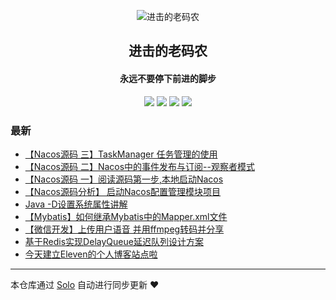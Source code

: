 <p align="center"><img alt="进击的老码农" src="https://static.b3log.org/images/brand/solo-32.png"></p><h2 align="center">
进击的老码农
</h2>

<h4 align="center">永远不要停下前进的脚步</h4>
<p align="center"><a title="进击的老码农" target="_blank" href="https://github.com/shirenchuang/solo-blog"><img src="https://img.shields.io/github/last-commit/shirenchuang/solo-blog.svg?style=flat-square&color=FF9900"></a>
<a title="GitHub repo size in bytes" target="_blank" href="https://github.com/shirenchuang/solo-blog"><img src="https://img.shields.io/github/repo-size/shirenchuang/solo-blog.svg?style=flat-square"></a>
<a title="Solo Version" target="_blank" href="https://github.com/b3log/solo/releases"><img src="https://img.shields.io/badge/solo-3.6.3-f1e05a.svg?style=flat-square&color=blueviolet"></a>
<a title="Hits" target="_blank" href="https://github.com/b3log/hits"><img src="https://hits.b3log.org/shirenchuang/solo-blog.svg"></a></p>

### 最新

* [【Nacos源码 三】TaskManager 任务管理的使用](http://blog.shiyi.online/articles/2019/08/22/1566435405649.html)
* [【Nacos源码 二】Nacos中的事件发布与订阅--观察者模式](http://blog.shiyi.online/articles/2019/08/21/1566358386014.html)
* [【Nacos源码 一】阅读源码第一步,本地启动Nacos](http://blog.shiyi.online/articles/2019/08/20/1566289182119.html)
* [【Nacos源码分析】 启动Nacos配置管理模块项目](http://blog.shiyi.online/articles/2019/08/15/1565866731149.html)
* [Java -D设置系统属性讲解](http://blog.shiyi.online/articles/2019/08/15/1565861655572.html)
* [【Mybatis】如何继承Mybatis中的Mapper.xml文件](http://blog.shiyi.online/articles/2019/08/15/1565846912291.html)
* [【微信开发】上传用户语音 并用ffmpeg转码并分享](http://blog.shiyi.online/articles/2019/08/15/1565839188597.html)
* [基于Redis实现DelayQueue延迟队列设计方案](http://blog.shiyi.online/articles/2019/08/14/1565796937508.html)
* [今天建立Eleven的个人博客站点啦](http://blog.shiyi.online/articles/2019/08/14/1565794967222.html)



---

本仓库通过 [Solo](https://github.com/b3log/solo) 自动进行同步更新 ❤️ 